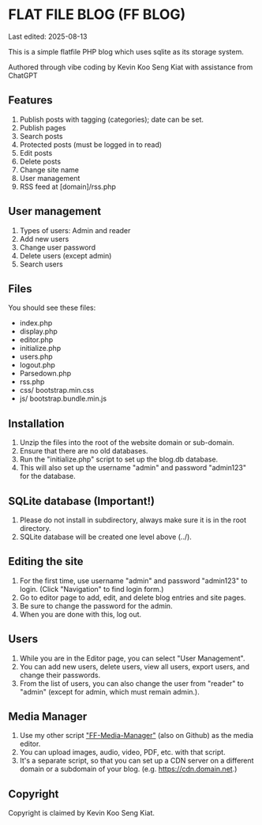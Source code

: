 # FLAT FILE BLOG (FF BLOG)

Last edited: 2025-08-13

This is a simple flatfile PHP blog which uses sqlite as its storage system.

Authored through vibe coding by Kevin Koo Seng Kiat with assistance from ChatGPT

## Features

1. Publish posts with tagging (categories); date can be set.
2. Publish pages
3. Search posts
4. Protected posts (must be logged in to read)
5. Edit posts
6. Delete posts
7. Change site name
8. User management
9. RSS feed at \[domain]/rss.php



## User management

1. Types of users: Admin and reader
2. Add new users
3. Change user password
4. Delete users (except admin)
5. Search users



## Files

You should see these files:
- index.php 
- display.php 
- editor.php 
- initialize.php
- users.php 
- logout.php 
- Parsedown.php 
- rss.php 
- css/ bootstrap.min.css 
- js/ bootstrap.bundle.min.js


## Installation

1. Unzip the files into the root of the website domain or sub-domain.
2. Ensure that there are no old databases.
3. Run the "initialize.php" script to set up the blog.db database.
4. This will also set up the username "admin" and password "admin123" for the database.



## SQLite database (Important!)

1. Please do not install in subdirectory, always make sure it is in the root directory.
2. SQLite database will be created one level above (../).



## Editing the site

1. For the first time, use username "admin" and password "admin123" to login. (Click "Navigation" to find login form.)
2. Go to editor page to add, edit, and delete blog entries and site pages.
3. Be sure to change the password for the admin.
4. When you are done with this, log out.



## Users

1. While you are in the Editor page, you can select "User Management".
2. You can add new users, delete users, view all users, export users, and change their passwords.
3. From the list of users, you can also change the user from "reader" to "admin" (except for admin, which must remain admin.).

## Media Manager

1. Use my other script ["FF-Media-Manager"](https://github.com/kevinkoosk/ff-media-manager) (also on Github) as the media editor.
2. You can upload images, audio, video, PDF, etc. with that script.
3. It's a separate script, so that you can set up a CDN server on a different domain or a subdomain of your blog. (e.g. https://cdn.domain.net.)

## Copyright

Copyright is claimed by Kevin Koo Seng Kiat.


